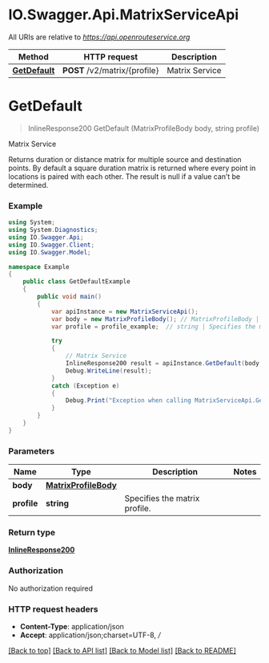 # IO.Swagger.Api.MatrixServiceApi

All URIs are relative to *https://api.openrouteservice.org*

Method | HTTP request | Description
------------- | ------------- | -------------
[**GetDefault**](MatrixServiceApi.md#getdefault) | **POST** /v2/matrix/{profile} | Matrix Service

<a name="getdefault"></a>
# **GetDefault**
> InlineResponse200 GetDefault (MatrixProfileBody body, string profile)

Matrix Service

Returns duration or distance matrix for multiple source and destination points. By default a square duration matrix is returned where every point in locations is paired with each other. The result is null if a value can’t be determined.

### Example
```csharp
using System;
using System.Diagnostics;
using IO.Swagger.Api;
using IO.Swagger.Client;
using IO.Swagger.Model;

namespace Example
{
    public class GetDefaultExample
    {
        public void main()
        {
            var apiInstance = new MatrixServiceApi();
            var body = new MatrixProfileBody(); // MatrixProfileBody | 
            var profile = profile_example;  // string | Specifies the matrix profile.

            try
            {
                // Matrix Service
                InlineResponse200 result = apiInstance.GetDefault(body, profile);
                Debug.WriteLine(result);
            }
            catch (Exception e)
            {
                Debug.Print("Exception when calling MatrixServiceApi.GetDefault: " + e.Message );
            }
        }
    }
}
```

### Parameters

Name | Type | Description  | Notes
------------- | ------------- | ------------- | -------------
 **body** | [**MatrixProfileBody**](MatrixProfileBody.md)|  | 
 **profile** | **string**| Specifies the matrix profile. | 

### Return type

[**InlineResponse200**](InlineResponse200.md)

### Authorization

No authorization required

### HTTP request headers

 - **Content-Type**: application/json
 - **Accept**: application/json;charset=UTF-8, */*

[[Back to top]](#) [[Back to API list]](../README.md#documentation-for-api-endpoints) [[Back to Model list]](../README.md#documentation-for-models) [[Back to README]](../README.md)
